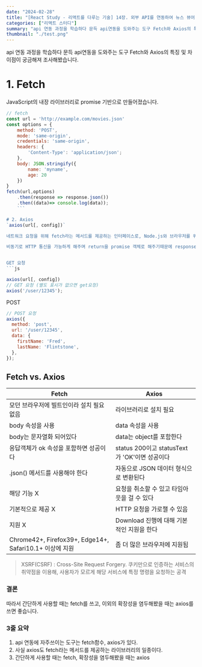 ```yaml
---
date: "2024-02-28"
title: "[React Study - 리액트를 다루는 기술] 14장. 외부 API를 연동하여 뉴스 뷰어 만들기"
categories: ["리액트 스터디"]
summary: "api 연동 과정을 학습하다 문득 api연동을 도와주는 도구 Fetch와 Axios의 특징 및 차이점이 궁금해져 조사해봤습니다."
thumbnail: "./test.png"
---
```



api 연동 과정을 학습하다 문득 api연동을 도와주는 도구 Fetch와 Axios의 특징 및 차이점이 궁금해져 조사해봤습니다.


# 1. Fetch
JavaScript의 내장 라이브러리로 promise 기반으로 만들어졌습니다.

```js 
// fetch
const url = 'http://example.com/movies.json'
const options = {
	method: 'POST',
	mode: 'same-origin',
	credentials: 'same-origin',
	headers: {
		'Content-Type': 'application/json';
	},
	body: JSON.stringify({
		name: 'myname',
		age: 20
	})
}
fetch(url,options)
	.then(response => response.json())
	.then((data)=> console.log(data));
    ```

# 2. Axios
`axios(url[, config])`

네트워크 요청을 위해 fetch라는 메서드를 제공하는 인터페이스로, Node.js와 브라우저를 위한 HTTP 통신 라이브러리입니다.

비동기로 HTTP 통신을 가능하게 해주며 return을 promise 객체로 해주기때문에 response 데이터를 다루기 쉽습니다. (HTTP 요청과 응답을 JSON 형태로 자동 변경 -> fetch와 달리 별도의 json형태 변경 처리가 필요없습니다. )


GET 요청
```js

axios(url[, config])
// GET 요청 (별도 표시가 없으면 get요청)
axios('/user/12345');
```

POST
```js
// POST 요청
axios({
  method: 'post',
  url: '/user/12345',
  data: {
    firstName: 'Fred',
    lastName: 'Flintstone',
  },
});
```

## Fetch vs. Axios

|Fetch|Axios|
|--|--|
|모던 브라우저에 빌트인이라 설치 필요 없음|라이브러리로 설치 필요|
|body 속성을 사용 | data 속성을 사용|
|body는 문자열화 되어있다 |data는 object를 포함한다 |
|응답객체가 ok 속성을 포함하면 성공이다 |status 200이고 statusText가 'OK'이면 성공이다 |
|.json() 메서드를 사용해야 한다 | 자동으로 JSON 데이터 형식으로 변환된다|
| 해당 기능 X	| 요청을 취소할 수 있고 타임아웃을 걸 수 있다|
|기본적으로 제공 X | 	HTTP 요청을 가로챌 수 있음|
| 지원 X| Download 진행에 대해 기본적인 지원을 한다|
|Chrome42+, Firefox39+, Edge14+, Safari10.1+ 이상에 지원 |좀 더 많은 브라우저에 지원됨 |

	
> XSRF(CSRF) : Cross-Site Request Forgery.
쿠키만으로 인증하는 서비스의 취약점을 이용해, 사용자가 모르게 해당 서비스에 특정 명령을 요청하는 공격

### 결론
따라서 간단하게 사용할 때는 fetch를 쓰고, 이외의 확장성을 염두해봤을 때는 axios를 쓰면 좋습니다.



### 3줄 요약
1. api 연동에 자주쓰이는 도구는 fetch함수, axios가 있다.
2. 사실 axios도 fetch라는 메서드를 제공하는 라이브러리의 일종이다.
3. 간단하게 사용할 때는 fetch, 확장성을 염두해봤을 때는 axios